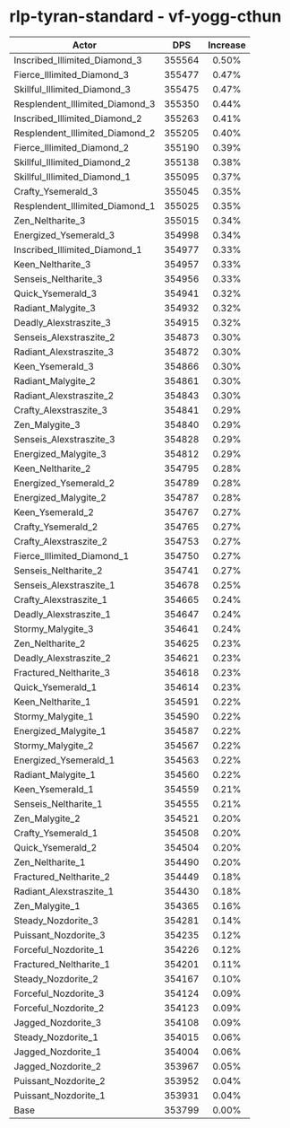 # rlp-tyran-standard - vf-yogg-cthun
| Actor | DPS | Increase |
|---|:---:|:---:|
|Inscribed_Illimited_Diamond_3|355564|0.50%|
|Fierce_Illimited_Diamond_3|355477|0.47%|
|Skillful_Illimited_Diamond_3|355475|0.47%|
|Resplendent_Illimited_Diamond_3|355350|0.44%|
|Inscribed_Illimited_Diamond_2|355263|0.41%|
|Resplendent_Illimited_Diamond_2|355205|0.40%|
|Fierce_Illimited_Diamond_2|355190|0.39%|
|Skillful_Illimited_Diamond_2|355138|0.38%|
|Skillful_Illimited_Diamond_1|355095|0.37%|
|Crafty_Ysemerald_3|355045|0.35%|
|Resplendent_Illimited_Diamond_1|355025|0.35%|
|Zen_Neltharite_3|355015|0.34%|
|Energized_Ysemerald_3|354998|0.34%|
|Inscribed_Illimited_Diamond_1|354977|0.33%|
|Keen_Neltharite_3|354957|0.33%|
|Senseis_Neltharite_3|354956|0.33%|
|Quick_Ysemerald_3|354941|0.32%|
|Radiant_Malygite_3|354932|0.32%|
|Deadly_Alexstraszite_3|354915|0.32%|
|Senseis_Alexstraszite_2|354873|0.30%|
|Radiant_Alexstraszite_3|354872|0.30%|
|Keen_Ysemerald_3|354866|0.30%|
|Radiant_Malygite_2|354861|0.30%|
|Radiant_Alexstraszite_2|354843|0.30%|
|Crafty_Alexstraszite_3|354841|0.29%|
|Zen_Malygite_3|354840|0.29%|
|Senseis_Alexstraszite_3|354828|0.29%|
|Energized_Malygite_3|354812|0.29%|
|Keen_Neltharite_2|354795|0.28%|
|Energized_Ysemerald_2|354789|0.28%|
|Energized_Malygite_2|354787|0.28%|
|Keen_Ysemerald_2|354767|0.27%|
|Crafty_Ysemerald_2|354765|0.27%|
|Crafty_Alexstraszite_2|354753|0.27%|
|Fierce_Illimited_Diamond_1|354750|0.27%|
|Senseis_Neltharite_2|354741|0.27%|
|Senseis_Alexstraszite_1|354678|0.25%|
|Crafty_Alexstraszite_1|354665|0.24%|
|Deadly_Alexstraszite_1|354647|0.24%|
|Stormy_Malygite_3|354641|0.24%|
|Zen_Neltharite_2|354625|0.23%|
|Deadly_Alexstraszite_2|354621|0.23%|
|Fractured_Neltharite_3|354618|0.23%|
|Quick_Ysemerald_1|354614|0.23%|
|Keen_Neltharite_1|354591|0.22%|
|Stormy_Malygite_1|354590|0.22%|
|Energized_Malygite_1|354587|0.22%|
|Stormy_Malygite_2|354567|0.22%|
|Energized_Ysemerald_1|354563|0.22%|
|Radiant_Malygite_1|354560|0.22%|
|Keen_Ysemerald_1|354559|0.21%|
|Senseis_Neltharite_1|354555|0.21%|
|Zen_Malygite_2|354521|0.20%|
|Crafty_Ysemerald_1|354508|0.20%|
|Quick_Ysemerald_2|354504|0.20%|
|Zen_Neltharite_1|354490|0.20%|
|Fractured_Neltharite_2|354449|0.18%|
|Radiant_Alexstraszite_1|354430|0.18%|
|Zen_Malygite_1|354365|0.16%|
|Steady_Nozdorite_3|354281|0.14%|
|Puissant_Nozdorite_3|354235|0.12%|
|Forceful_Nozdorite_1|354226|0.12%|
|Fractured_Neltharite_1|354201|0.11%|
|Steady_Nozdorite_2|354167|0.10%|
|Forceful_Nozdorite_3|354124|0.09%|
|Forceful_Nozdorite_2|354123|0.09%|
|Jagged_Nozdorite_3|354108|0.09%|
|Steady_Nozdorite_1|354015|0.06%|
|Jagged_Nozdorite_1|354004|0.06%|
|Jagged_Nozdorite_2|353967|0.05%|
|Puissant_Nozdorite_2|353952|0.04%|
|Puissant_Nozdorite_1|353931|0.04%|
|Base|353799|0.00%|
